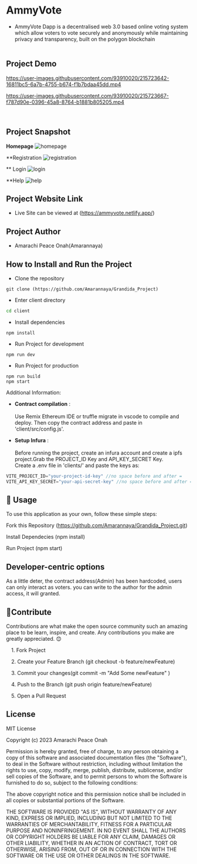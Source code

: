 
# AmmyVote

- AmmyVote Dapp is a decentralised web 3.0 based online voting system which allow voters to vote securely and anonymously while maintaining privacy and transparency, built on the polygon blockchain<br/><br/>

## **Project Demo** <br/>



https://user-images.githubusercontent.com/93910020/215723642-16811bc5-6a7b-4755-b674-f1b7bdaa45dd.mp4


https://user-images.githubusercontent.com/93910020/215723667-f787d90e-0396-45a8-8764-b1881b805205.mp4


<br/>



## **Project Snapshot**

 **Homepage**
![homepage](https://user-images.githubusercontent.com/93910020/214582472-326439c7-2b67-4b4f-b085-7a061ce79e3e.png)

**Registration
![registration](https://user-images.githubusercontent.com/93910020/214582657-c59f1996-39e4-4f23-852f-def499ae142a.png)

** Login
![login](https://user-images.githubusercontent.com/93910020/214582728-2dbec387-6a2b-4205-8dec-f9d3576d0dbb.png)

**Help
![help](https://user-images.githubusercontent.com/93910020/214582797-67eaad76-96c9-432f-9e4d-b6336e3e49e1.png)


## **Project Website Link**

- Live Site can be viewed at (https://ammyvote.netlify.app/)


## **Project Author**

- Amarachi Peace Onah(Amarannaya)


## **How to Install and Run the Project**

- Clone the repository
```git
git clone (https://github.com/Amarannaya/Grandida_Project)
```
* Enter client directory
```bash
cd client
```
* Install dependencies
```npm
npm install
```
* Run Project for development
```npm
npm run dev
```
* Run Project for production
```npm
npm run build
npm start
```

Additional Information:
* __Contract compilation__ : <br><br>
Use Remix Ethereum IDE or truffle migrate in vscode to compile and deploy.
Then copy the contract address and paste in 'client/src/config.js'.

* __Setup Infura__ : <br><br>
Before running the project, create an infura account and create a ipfs project.Grab the PROJECT_ID Key and API_KEY_SECRET Key.<br>Create a .env file in 'clients/' and paste the keys as:
```javascript
VITE_PROJECT_ID="your-project-id-key" //no space before and after =
VITE_API_KEY_SECRET="your-api-secret-key" //no space before and after =
```

## **🔮 Usage**
To use this application as your own, follow these simple steps:

Fork this Repository (https://github.com/Amarannaya/Grandida_Project.git)

Install Dependecies (npm install)

Run Project (npm start)

## **Developer-centric options**

As a little deter, the contract address(Admin) has been hardcoded, users can only interact as voters.
you can write to the author for the admin access, it will granted.


## **🤝Contribute**
Contributions are what make the open source community such an amazing place to be learn, inspire, and create. Any contributions you make are greatly appreciated. 😊

 1. Fork Project

 2. Create your Feature Branch (git checkout -b feature/newFeature)

 3. Commit your changes(git commit -m "Add Some newFeature" )

 4. Push to the Branch (git push origin feature/newFeature)

 5. Open a Pull Request
 
## **License**

MIT License

Copyright (c) 2023 Amarachi Peace Onah

Permission is hereby granted, free of charge, to any person obtaining a copy
of this software and associated documentation files (the "Software"), to deal
in the Software without restriction, including without limitation the rights
to use, copy, modify, merge, publish, distribute, sublicense, and/or sell
copies of the Software, and to permit persons to whom the Software is
furnished to do so, subject to the following conditions:

The above copyright notice and this permission notice shall be included in all
copies or substantial portions of the Software.

THE SOFTWARE IS PROVIDED "AS IS", WITHOUT WARRANTY OF ANY KIND, EXPRESS OR
IMPLIED, INCLUDING BUT NOT LIMITED TO THE WARRANTIES OF MERCHANTABILITY,
FITNESS FOR A PARTICULAR PURPOSE AND NONINFRINGEMENT. IN NO EVENT SHALL THE
AUTHORS OR COPYRIGHT HOLDERS BE LIABLE FOR ANY CLAIM, DAMAGES OR OTHER
LIABILITY, WHETHER IN AN ACTION OF CONTRACT, TORT OR OTHERWISE, ARISING FROM,
OUT OF OR IN CONNECTION WITH THE SOFTWARE OR THE USE OR OTHER DEALINGS IN THE
SOFTWARE.
